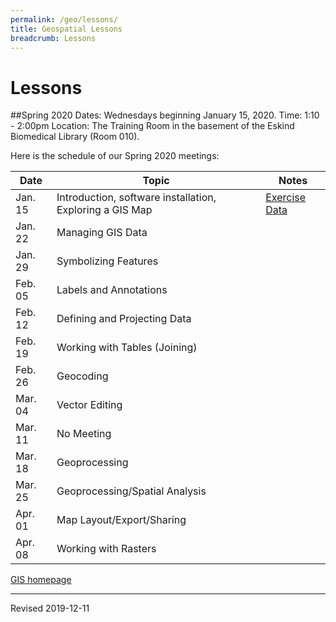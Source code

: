 ```yaml
---
permalink: /geo/lessons/
title: Geospatial Lessons
breadcrumb: Lessons
---
```


# Lessons

##Spring 2020
Dates:  Wednesdays beginning January 15, 2020.
Time:  1:10 - 2:00pm
Location:  The Training Room in the basement of the Eskind Biomedical Library (Room 010).  

Here is the schedule of our Spring 2020 meetings:

| Date | Topic | Notes |
|------|-------|-------|
| Jan. 15 | Introduction, software installation, Exploring a GIS Map  |[Exercise Data](https://vanderbilt.box.com/s/ygga0fg21g703swy2hy0q1ns9patfy4l)  |
| Jan. 22 | Managing GIS Data |   |
| Jan. 29 | Symbolizing Features |  |
| Feb. 05 | Labels and Annotations |  |
| Feb. 12 | Defining and Projecting Data |  |
| Feb. 19 | Working with Tables (Joining) |  |
| Feb. 26 | Geocoding |  |
| Mar. 04 | Vector Editing |  |
| Mar. 11 | No Meeting |  |
| Mar. 18 | Geoprocessing |  |
| Mar. 25 | Geoprocessing/Spatial Analysis |  |
| Apr. 01 | Map Layout/Export/Sharing |  |
| Apr. 08 | Working with Rasters |  |



[GIS homepage](gis/)



----
Revised 2019-12-11
